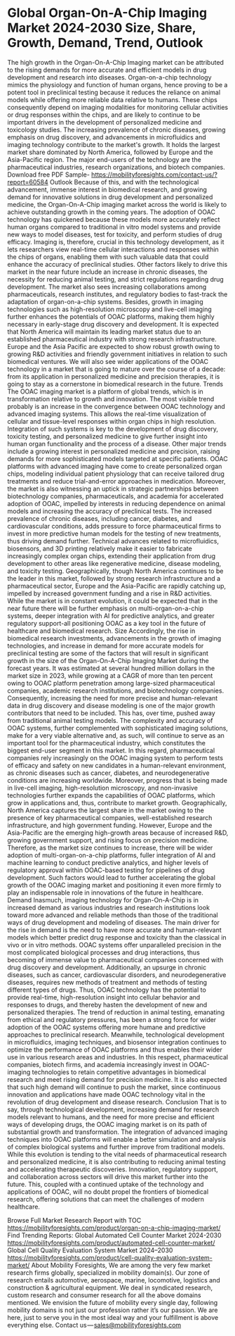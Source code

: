 # Global Organ-On-A-Chip Imaging Market 2024-2030 Size, Share, Growth, Demand, Trend, Outlook
The high growth in the Organ-On-A-Chip Imaging market can be attributed to the rising demands for more accurate and efficient models in drug development and research into diseases. Organ-on-a-chip technology mimics the physiology and function of human organs, hence proving to be a potent tool in preclinical testing because it reduces the reliance on animal models while offering more reliable data relative to humans. These chips consequently depend on imaging modalities for monitoring cellular activities or drug responses within the chips, and are likely to continue to be important drivers in the development of personalized medicine and toxicology studies. The increasing prevalence of chronic diseases, growing emphasis on drug discovery, and advancements in microfluidics and imaging technology contribute to the market's growth. It holds the largest market share dominated by North America, followed by Europe and the Asia-Pacific region. The major end-users of the technology are the pharmaceutical industries, research organizations, and biotech companies.
Download free PDF Sample-  https://mobilityforesights.com/contact-us/?report=60584
Outlook
Because of this, and with the technological advancement, immense interest in biomedical research, and growing demand for innovative solutions in drug development and personalized medicine, the Organ-On-A-Chip imaging market across the world is likely to achieve outstanding growth in the coming years. The adoption of OOAC technology has quickened because these models more accurately reflect human organs compared to traditional in vitro model systems and provide new ways to model diseases, test for toxicity, and perform studies of drug efficacy. Imaging is, therefore, crucial in this technology development, as it lets researchers view real-time cellular interactions and responses within the chips of organs, enabling them with such valuable data that could enhance the accuracy of preclinical studies. Other factors likely to drive this market in the near future include an increase in chronic diseases, the necessity for reducing animal testing, and strict regulations regarding drug development. The market also sees increasing collaborations among pharmaceuticals, research institutes, and regulatory bodies to fast-track the adaptation of organ-on-a-chip systems. Besides, growth in imaging technologies such as high-resolution microscopy and live-cell imaging further enhances the potentials of OOAC platforms, making them highly necessary in early-stage drug discovery and development. It is expected that North America will maintain its leading market status due to an established pharmaceutical industry with strong research infrastructure. Europe and the Asia Pacific are expected to show robust growth owing to growing R&D activities and friendly government initiatives in relation to such biomedical ventures. We will also see wider applications of the OOAC technology in a market that is going to mature over the course of a decade: from its application in personalized medicine and precision therapies, it is going to stay as a cornerstone in biomedical research in the future.
Trends
The OOAC imaging market is a platform of global trends, which is in transformation relative to growth and innovation. The most visible trend probably is an increase in the convergence between OOAC technology and advanced imaging systems. This allows the real-time visualization of cellular and tissue-level responses within organ chips in high resolution. Integration of such systems is key to the development of drug discovery, toxicity testing, and personalized medicine to give further insight into human organ functionality and the process of a disease. Other major trends include a growing interest in personalized medicine and precision, raising demands for more sophisticated models targeted at specific patients. OOAC platforms with advanced imaging have come to create personalized organ chips, modeling individual patient physiology that can receive tailored drug treatments and reduce trial-and-error approaches in medication. Moreover, the market is also witnessing an uptick in strategic partnerships between biotechnology companies, pharmaceuticals, and academia for accelerated adoption of OOAC, impelled by interests in reducing dependence on animal models and increasing the accuracy of preclinical tests. The increased prevalence of chronic diseases, including cancer, diabetes, and cardiovascular conditions, adds pressure to force pharmaceutical firms to invest in more predictive human models for the testing of new treatments, thus driving demand further. Technical advances related to microfluidics, biosensors, and 3D printing relatively make it easier to fabricate increasingly complex organ chips, extending their application from drug development to other areas like regenerative medicine, disease modeling, and toxicity testing. Geographically, though North America continues to be the leader in this market, followed by strong research infrastructure and a pharmaceutical sector, Europe and the Asia-Pacific are rapidly catching up, impelled by increased government funding and a rise in R&D activities. While the market is in constant evolution, it could be expected that in the near future there will be further emphasis on multi-organ-on-a-chip systems, deeper integration with AI for predictive analytics, and greater regulatory support-all positioning OOAC as a key tool in the future of healthcare and biomedical research.
Size
Accordingly, the rise in biomedical research investments, advancements in the growth of imaging technologies, and increase in demand for more accurate models for preclinical testing are some of the factors that will result in significant growth in the size of the Organ-On-A-Chip Imaging Market during the forecast years. It was estimated at several hundred million dollars in the market size in 2023, while growing at a CAGR of more than ten percent owing to OOAC platform penetration among large-sized pharmaceutical companies, academic research institutions, and biotechnology companies. Consequently, increasing the need for more precise and human-relevant data in drug discovery and disease modeling is one of the major growth contributors that need to be included. This has, over time, pushed away from traditional animal testing models. The complexity and accuracy of OOAC systems, further complemented with sophisticated imaging solutions, make for a very viable alternative and, as such, will continue to serve as an important tool for the pharmaceutical industry, which constitutes the biggest end-user segment in this market. In this regard, pharmaceutical companies rely increasingly on the OOAC imaging system to perform tests of efficacy and safety on new candidates in a human-relevant environment, as chronic diseases such as cancer, diabetes, and neurodegenerative conditions are increasing worldwide. Moreover, progress that is being made in live-cell imaging, high-resolution microscopy, and non-invasive technologies further expands the capabilities of OOAC platforms, which grow in applications and, thus, contribute to market growth. Geographically, North America captures the largest share in the market owing to the presence of key pharmaceutical companies, well-established research infrastructure, and high government funding. However, Europe and the Asia-Pacific are the emerging high-growth areas because of increased R&D, growing government support, and rising focus on precision medicine. Therefore, as the market size continues to increase, there will be wider adoption of multi-organ-on-a-chip platforms, fuller integration of AI and machine learning to conduct predictive analytics, and higher levels of regulatory approval within OOAC-based testing for pipelines of drug development. Such factors would lead to further accelerating the global growth of the OOAC imaging market and positioning it even more firmly to play an indispensable role in innovations of the future in healthcare.
Demand
Inasmuch, imaging technology for Organ-On-A-Chip is in increased demand as various industries and research institutions look toward more advanced and reliable methods than those of the traditional ways of drug development and modeling of diseases. The main driver for the rise in demand is the need to have more accurate and human-relevant models which better predict drug response and toxicity than the classical in vivo or in vitro methods. OOAC systems offer unparalleled precision in the most complicated biological processes and drug interactions, thus becoming of immense value to pharmaceutical companies concerned with drug discovery and development. Additionally, an upsurge in chronic diseases, such as cancer, cardiovascular disorders, and neurodegenerative diseases, requires new methods of treatment and methods of testing different types of drugs. Thus, OOAC technology has the potential to provide real-time, high-resolution insight into cellular behavior and responses to drugs, and thereby hasten the development of new and personalized therapies. The trend of reduction in animal testing, emanating from ethical and regulatory pressures, has been a strong force for wider adoption of the OOAC systems offering more humane and predictive approaches to preclinical research. Meanwhile, technological development in microfluidics, imaging techniques, and biosensor integration continues to optimize the performance of OOAC platforms and thus enables their wider use in various research areas and industries. In this respect, pharmaceutical companies, biotech firms, and academia increasingly invest in OOAC-imaging technologies to retain competitive advantages in biomedical research and meet rising demand for precision medicine. It is also expected that such high demand will continue to push the market, since continuous innovation and applications have made OOAC technology vital in the revolution of drug development and disease research.
Conclusion
That is to say, through technological development, increasing demand for research models relevant to humans, and the need for more precise and efficient ways of developing drugs, the OOAC imaging market is on its path of substantial growth and transformation. The integration of advanced imaging techniques into OOAC platforms will enable a better simulation and analysis of complex biological systems and further improve from traditional models. While this evolution is tending to the vital needs of pharmaceutical research and personalized medicine, it is also contributing to reducing animal testing and accelerating therapeutic discoveries. Innovation, regulatory support, and collaboration across sectors will drive this market further into the future. This, coupled with a continued uptake of the technology and applications of OOAC, will no doubt propel the frontiers of biomedical research, offering solutions that can meet the challenges of modern healthcare.

Browse Full Market Research Report with TOC  https://mobilityforesights.com/product/organ-on-a-chip-imaging-market/
Find Trending Reports:
Global Automated Cell Counter Market 2024-2030
https://mobilityforesights.com/product/automated-cell-counter-market/
Global Cell Quality Evaluation System Market 2024–2030
 https://mobilityforesights.com/product/cell-quality-evaluation-system-market/
About Mobility Foresights,
We are among the very few market research firms globally, specialized in mobility domain(s). Our zone of research entails automotive, aerospace, marine, locomotive, logistics and construction & agricultural equipment. We deal in syndicated research, custom research and consumer research for all the above domains mentioned.
We envision the future of mobility every single day, following mobility domains is not just our profession rather it’s our passion. We are here, just to serve you in the most ideal way and your fulfillment is above everything else. Contact us — sales@mobilityforesights.com

